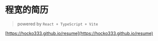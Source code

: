 # 程宽的简历

> powered by `React + TypeScript + Vite`

[https://hocko333.github.io/resume](https://hocko333.github.io/resume)
